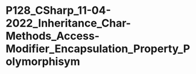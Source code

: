 # P128_CSharp_11-04-2022_Inheritance_Char-Methods_Access-Modifier_Encapsulation_Property_Polymorphisym